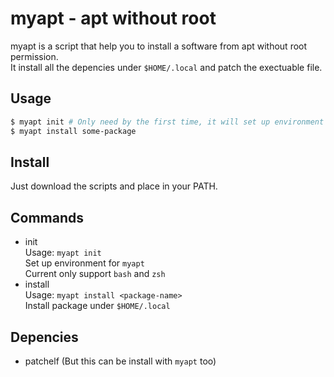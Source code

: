 myapt - apt without root
========================

myapt is a script that help you to install a software from apt without root permission.  
It install all the depencies under `$HOME/.local` and patch the exectuable file.  

## Usage ##

```sh
$ myapt init # Only need by the first time, it will set up environment
$ myapt install some-package
```

## Install ##

Just download the scripts and place in your PATH.  

## Commands ##

- init  
  Usage: `myapt init`  
  Set up environment for `myapt`  
  Current only support `bash` and `zsh`  
- install  
  Usage: `myapt install <package-name>`  
  Install package under `$HOME/.local`  

## Depencies ##

- patchelf (But this can be install with `myapt` too)
